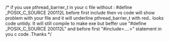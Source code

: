 /*
if you use pthread_barrier_t in your c file without :
#define _POSIX_C_SOURCE 200112L
before first include then vs code will show problem with your file and it will underline pthread_barrier_t with red.. looks code untidy. It will still compile to make exe but beffer use "#define _POSIX_C_SOURCE 200112L" and before first "#include<....>" statement in you c code .Thanks
*/
